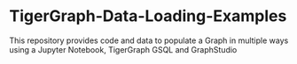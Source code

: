 # TigerGraph-Data-Loading-Examples
This repository provides code and data to populate a Graph in multiple ways using a Jupyter Notebook, TigerGraph GSQL and GraphStudio
